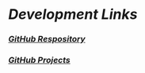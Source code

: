 # ___Development Links___

### [___GitHub Respository___](https://github.com/patrickSlaine/portfolio)

### [___GitHub Projects___](https://github.com/users/patrickSlaine/projects/4)
